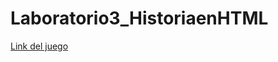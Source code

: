 # Laboratorio3_HistoriaenHTML

[Link del juego](https://tiburoncin.lat/22982/Laboratorio3_HistoriaenHTML/html/index.html)
